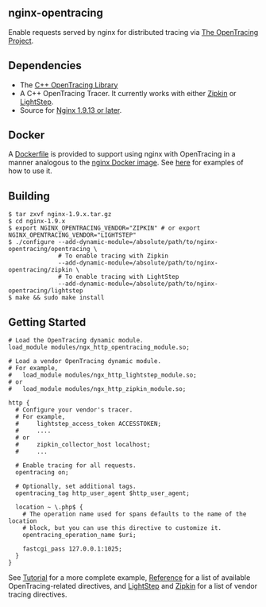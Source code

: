 nginx-opentracing
-----------------

Enable requests served by nginx for distributed tracing via [The OpenTracing Project](opentracing.io).

Dependencies
------------
- The [C++ OpenTracing Library](https://github.com/opentracing/opentracing-cpp)
- A C++ OpenTracing Tracer. It currently works with either
[Zipkin](https://github.com/rnburn/zipkin-cpp-opentracing) or
[LightStep](https://github.com/lightstep/lightstep-tracer-cpp).
- Source for [Nginx 1.9.13 or later](http://nginx.org/).

Docker
------------
A [Dockerfile](docker/Dockerfile) is provided to support using nginx with OpenTracing
in a manner analogous to the [nginx Docker image](https://hub.docker.com/_/nginx/). 
See [here](example/) for examples of how to use it.

Building
--------
```
$ tar zxvf nginx-1.9.x.tar.gz
$ cd nginx-1.9.x
$ export NGINX_OPENTRACING_VENDOR="ZIPKIN" # or export NGINX_OPENTRACING_VENDOR="LIGHTSTEP"
$ ./configure --add-dynamic-module=/absolute/path/to/nginx-opentracing/opentracing \
              # To enable tracing with Zipkin
              --add-dynamic-module=/absolute/path/to/nginx-opentracing/zipkin \  
              # To enable tracing with LightStep
              --add-dynamic-module=/absolute/path/to/nginx-opentracing/lightstep
$ make && sudo make install
```


Getting Started
---------------
```
# Load the OpenTracing dynamic module.
load_module modules/ngx_http_opentracing_module.so;

# Load a vendor OpenTracing dynamic module.
# For example,
#   load_module modules/ngx_http_lightstep_module.so;
# or
#   load_module modules/ngx_http_zipkin_module.so;

http {
  # Configure your vendor's tracer.
  # For example,
  #     lightstep_access_token ACCESSTOKEN;
  #     ....
  # or
  #     zipkin_collector_host localhost;
  #     ...

  # Enable tracing for all requests.
  opentracing on;

  # Optionally, set additional tags.
  opentracing_tag http_user_agent $http_user_agent;

  location ~ \.php$ {
    # The operation name used for spans defaults to the name of the location
    # block, but you can use this directive to customize it.
    opentracing_operation_name $uri;

    fastcgi_pass 127.0.0.1:1025;
  }
}
```

See [Tutorial](doc/Tutorial.md) for a more complete example, [Reference](doc/Directives.md)
for a list of available OpenTracing-related directives, and [LightStep](lightstep/doc/Directives.md)
and [Zipkin](zipkin/doc/Directives.md) for a list of vendor tracing directives.

